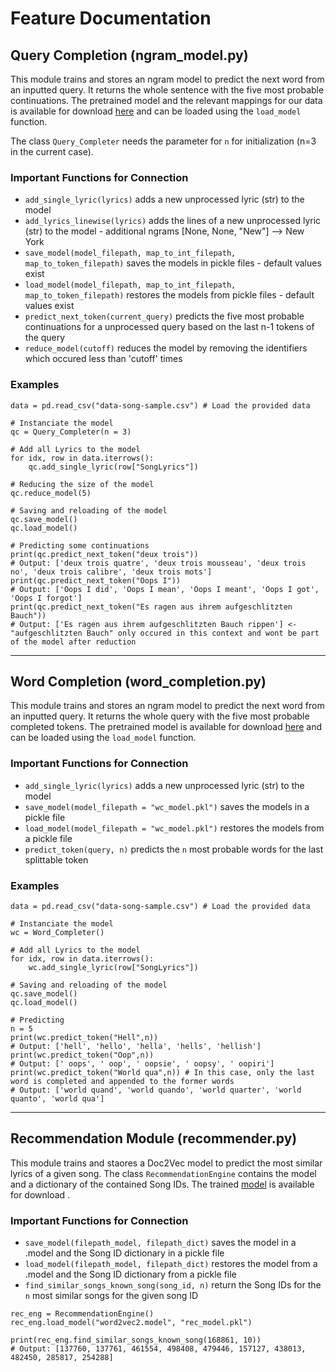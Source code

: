 # Feature Documentation
## Query Completion (ngram_model.py)
This module trains and stores an ngram model to predict the next word from an inputted query. It returns the whole sentence with the five most probable continuations. The pretrained model and the relevant mappings for our data is available for download [here](https://www.dropbox.com/sh/hmpphonwiyxyc0q/AADCzZIz2Aa6I93NPQycLlQoa?dl=0) and can be loaded using the `load_model` function.

The class `Query_Completer` needs the parameter for `n` for initialization (n=3 in the current case).

### Important Functions for Connection
- `add_single_lyric(lyrics)` adds a new unprocessed lyric (str) to the model
- `add_lyrics_linewise(lyrics)` adds the lines of a new unprocessed lyric (str) to the model - additional ngrams [None, None, "New"] --> New York
- `save_model(model_filepath, map_to_int_filepath, map_to_token_filepath)` saves the models in pickle files - default values exist
- `load_model(model_filepath, map_to_int_filepath, map_to_token_filepath)` restores the models from pickle files - default values exist
- `predict_next_token(current_query)` predicts the five most probable continuations for a unprocessed query based on the last n-1 tokens of the query
- `reduce_model(cutoff)` reduces the model by removing the identifiers which occured less than 'cutoff' times

### Examples
```Py
data = pd.read_csv("data-song-sample.csv") # Load the provided data

# Instanciate the model
qc = Query_Completer(n = 3)

# Add all Lyrics to the model
for idx, row in data.iterrows():
    qc.add_single_lyric(row["SongLyrics"])

# Reducing the size of the model    
qc.reduce_model(5)

# Saving and reloading of the model
qc.save_model()
qc.load_model()

# Predicting some continuations
print(qc.predict_next_token("deux trois"))
# Output: ['deux trois quatre', 'deux trois mousseau', 'deux trois no', 'deux trois calibre', 'deux trois mots']
print(qc.predict_next_token("Oops I"))
# Output: ['Oops I did', 'Oops I mean', 'Oops I meant', 'Oops I got', 'Oops I forgot']
print(qc.predict_next_token("Es ragen aus ihrem aufgeschlitzten Bauch"))
# Output: ['Es ragen aus ihrem aufgeschlitzten Bauch rippen'] <- "aufgeschlitzten Bauch" only occured in this context and wont be part of the model after reduction
```
---

## Word Completion (word_completion.py)
This module trains and stores an ngram model to predict the next word from an inputted query. It returns the whole query with the five most probable completed tokens. The pretrained model is available for download [here](https://www.dropbox.com/s/bgifg45sbe3jbgl/wc_model.pkl?dl=0) and can be loaded using the `load_model` function.

### Important Functions for Connection
- `add_single_lyric(lyrics)` adds a new unprocessed lyric (str) to the model
- `save_model(model_filepath = "wc_model.pkl")` saves the models in a pickle file
- `load_model(model_filepath = "wc_model.pkl")` restores the models from a pickle file
- `predict_token(query, n)` predicts the `n` most probable words for the last splittable token

### Examples
```Py
data = pd.read_csv("data-song-sample.csv") # Load the provided data

# Instanciate the model
wc = Word_Completer()

# Add all Lyrics to the model
for idx, row in data.iterrows():
    wc.add_single_lyric(row["SongLyrics"])

# Saving and reloading of the model
qc.save_model()
qc.load_model()

# Predicting
n = 5
print(wc.predict_token("Hell",n))
# Output: ['hell', 'hello', 'hella', 'hells', 'hellish']
print(wc.predict_token("Oop",n))
# Output: [' oops', ' oop', ' oopsie', ' oopsy', ' oopiri']
print(wc.predict_token("World qua",n)) # In this case, only the last word is completed and appended to the former words
# Output: ['world quand', 'world quando', 'world quarter', 'world quanto', 'world qua']

```

---

## Recommendation Module (recommender.py)
This module trains and staores a Doc2Vec model to predict the most similar lyrics of a given song. The class `RecommendationEngine` contains the model and a dictionary of the contained Song IDs. The trained [model](https://www.dropbox.com/sh/p9kpfo843mftoz6/AABBaIezWkNlNshhOx6OyZkNa?dl=0) is available for download .

### Important Functions for Connection
- `save_model(filepath_model, filepath_dict)` saves the model in a .model and the Song ID dictionary in a pickle file
- `load_model(filepath_model, filepath_dict)` restores the model from a .model and the Song ID dictionary from a pickle file
- `find_similar_songs_known_song(song_id, n)` return the Song IDs for the `n` most similar songs for the given song ID


```Py
rec_eng = RecommendationEngine()
rec_eng.load_model("word2vec2.model", "rec_model.pkl")

print(rec_eng.find_similar_songs_known_song(168861, 10))
# Output: [137760, 137761, 461554, 498408, 479446, 157127, 438013, 482450, 285817, 254288]
```

